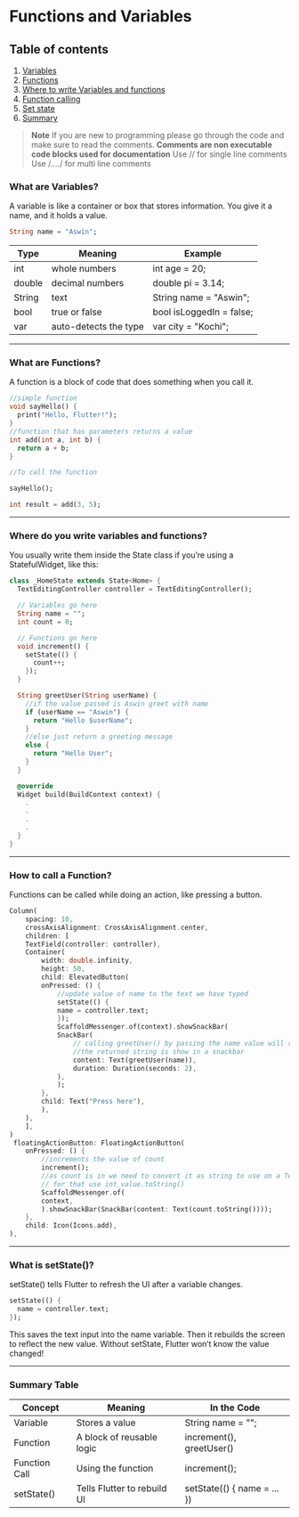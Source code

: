 # Functions and Variables

## Table of contents

1. [Variables](#what-are-variables)
2. [Functions](#what-are-functions)
3. [Where to write Variables and functions](#where-do-you-write-variables-and-functions)
4. [Function calling](#how-to-call-a-function)
5. [Set state](#what-is-setstate)
6. [Summary](#summary-table)

> **Note**
> If you are new to programming please go through the code and make sure to read the comments.
> **Comments are non executable code blocks used for documentation**
> Use // for single line comments
> Use /_...._/ for multi line comments

### What are Variables?

A variable is like a container or box that stores information. You give it a name, and it holds a value.

```dart
String name = "Aswin";
```

| Type   | Meaning               | Example                  |
| ------ | --------------------- | ------------------------ |
| int    | whole numbers         | int age = 20;            |
| double | decimal numbers       | double pi = 3.14;        |
| String | text                  | String name = "Aswin";   |
| bool   | true or false         | bool isLoggedIn = false; |
| var    | auto-detects the type | var city = "Kochi";      |

---

### What are Functions?

A function is a block of code that does something when you call it.

```dart
//simple function
void sayHello() {
  print("Hello, Flutter!");
}
//function that has parameters returns a value
int add(int a, int b) {
  return a + b;
}

//To call the function

sayHello();

int result = add(3, 5);
```

---

### Where do you write variables and functions?

You usually write them inside the State class if you’re using a StatefulWidget, like this:

```dart
class _HomeState extends State<Home> {
  TextEditingController controller = TextEditingController();

  // Variables go here
  String name = "";
  int count = 0;

  // Functions go here
  void increment() {
    setState(() {
      count++;
    });
  }

  String greetUser(String userName) {
    //if the value passed is Aswin greet with name
    if (userName == "Aswin") {
      return "Hello $userName";
    }
    //else just return a greeting message
    else {
      return "Hello User";
    }
  }

  @override
  Widget build(BuildContext context) {
    .
    .
    .
    .
  }
}

```

---

### How to call a Function?

Functions can be called while doing an action, like pressing a button.

```dart
Column(
    spacing: 10,
    crossAxisAlignment: CrossAxisAlignment.center,
    children: [
    TextField(controller: controller),
    Container(
        width: double.infinity,
        height: 50,
        child: ElevatedButton(
        onPressed: () {
            //update value of name to the text we have typed
            setState(() {
            name = controller.text;
            });
            ScaffoldMessenger.of(context).showSnackBar(
            SnackBar(
                // calling greetUser() by passing the name value will return the string according to the condition
                //the returned string is show in a snackbar
                content: Text(greetUser(name)),
                duration: Duration(seconds: 2),
            ),
            );
        },
        child: Text("Press here"),
        ),
    ),
    ],
)
 floatingActionButton: FloatingActionButton(
    onPressed: () {
        //increments the value of count
        increment();
        //as count is in we need to convert it as string to use on a Text() widget
        // for that use int_value.toString()
        ScaffoldMessenger.of(
        context,
        ).showSnackBar(SnackBar(content: Text(count.toString())));
    },
    child: Icon(Icons.add),
),
```

---

### What is setState()?

setState() tells Flutter to refresh the UI after a variable changes.

```dart
setState(() {
  name = controller.text;
});
```

This saves the text input into the name variable. Then it rebuilds the screen to reflect the new value. Without setState, Flutter won’t know the value changed!

---

### Summary Table

| Concept       | Meaning                     | In the Code                 |
| ------------- | --------------------------- | --------------------------- |
| Variable      | Stores a value              | String name = "";           |
| Function      | A block of reusable logic   | increment(), greetUser()    |
| Function Call | Using the function          | increment();                |
| setState()    | Tells Flutter to rebuild UI | setState(() { name = ... }) |
